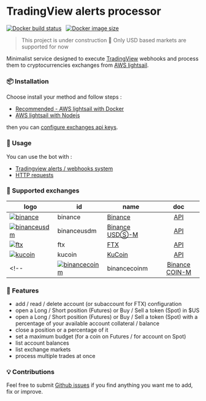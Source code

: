 # TradingView alerts processor

[![Docker build status](https://img.shields.io/docker/cloud/build/madamefleur/tradingview-alerts-processor)](https://hub.docker.com/repository/docker/madamefleur/tradingview-alerts-processor) &nbsp; [![Docker image size](https://img.shields.io/docker/image-size/madamefleur/tradingview-alerts-processor)](https://hub.docker.com/repository/docker/madamefleur/tradingview-alerts-processor/tags?page=1&ordering=last_updated)

>
> This project is under construction 🚧
> Only USD based markets are supported for now
>

Minimalist service designed to execute [TradingView](https://www.tradingview.com/) webhooks and process them to cryptocurrencies exchanges from [AWS lightsail](https://lightsail.aws.amazon.com/).

### 📦 Installation

Choose install your method and follow steps :

- [Recommended - AWS lightsail with Docker](docs/install/1b_Docker.md)
- [AWS lightsail with Nodejs](docs/install/1a_Node.md)

then you can [configure exchanges api keys](docs/install/1c_Keys.md).

### 🚀 Usage

You can use the bot with :

- [Tradingview alerts / webhooks system](docs/2_Alerts.md)
- [HTTP requests](docs/3_Commands.md)

### 🏦 Supported exchanges

| logo                                                                                                                                                                               | id            | name                                                                        | doc                                                                |
|------------------------------------------------------------------------------------------------------------------------------------------------------------------------------------|---------------|-----------------------------------------------------------------------------|:------------------------------------------------------------------:|
| [![binance](https://user-images.githubusercontent.com/1294454/29604020-d5483cdc-87ee-11e7-94c7-d1a8d9169293.jpg)](https://www.binance.com/) | binance | [Binance](https://www.binance.com/) | [API](https://binance-docs.github.io/apidocs/spot/en)              |
| [![binanceusdm](https://user-images.githubusercontent.com/1294454/117738721-668c8d80-b205-11eb-8c49-3fad84c4a07f.jpg)](https://www.binance.com/) | binanceusdm | [Binance USDⓈ-M](https://www.binance.com/) | [API](https://binance-docs.github.io/apidocs/spot/en)              | 
| [![ftx](https://user-images.githubusercontent.com/1294454/67149189-df896480-f2b0-11e9-8816-41593e17f9ec.jpg)](https://ftx.com/) | ftx | [FTX](https://ftx.com/) | [API](https://github.com/ftexchange/ftx) |
| [![kucoin](https://user-images.githubusercontent.com/51840849/87295558-132aaf80-c50e-11ea-9801-a2fb0c57c799.jpg)](https://www.kucoin.com/) | kucoin | [KuCoin](https://www.kucoin.com/) | [API](https://docs.kucoin.com) |
<!-- | [![binancecoinm](https://user-images.githubusercontent.com/1294454/117738721-668c8d80-b205-11eb-8c49-3fad84c4a07f.jpg)](https://www.binance.com/)                     | binancecoinm  | [Binance COIN-M](https://www.binance.com/)                     | *   | [API](https://binance-docs.github.io/apidocs/spot/en)              |-->

### 🚧 Features

- add / read / delete account (or subaccount for FTX) configuration
- open a Long / Short position (Futures) or Buy / Sell a token (Spot) in $US
- open a Long / Short position (Futures) or Buy / Sell a token (Spot) with a percentage of your available account collateral / balance
- close a position or a percentage of it
- set a maximum budget (for a coin on Futures / for account on Spot)
- list account balances
- list exchange markets
- process multiple trades at once

<!-- - close a position and open another in the opposite direction (Futures only)
- close a position while reducing on oversell / overbuy (Futures only) -->

### 💡 Contributions

Feel free to submit [Github issues](https://github.com/thibaultyou/tradingview-alerts-processor/issues) if you find anything you want me to add, fix or improve.
